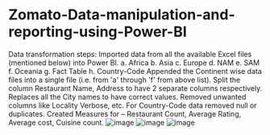 # Zomato-Data-manipulation-and-reporting-using-Power-BI
Data transformation steps:
Imported data from all the available Excel files (mentioned below) into Power BI. 
a. Africa b. Asia c. Europe d. NAM e. SAM f. Oceania g. Fact Table h. Country-Code
Appended the Continent wise data files into a single file (i.e. from 'a' through 'f' from above list).
Split the column Restaurant Name, Address to have 2 separate columns respectively.
Replaces all the City names to have correct values.
Removed unwanted columns like  Locality Verbose, etc.
For Country-Code data removed null or duplicates.
Created Measures for – Restaurant Count, Average Rating, Average cost, Cuisine count.
![image](https://github.com/user-attachments/assets/51eefca0-e1fb-4886-96db-b2b977e73431)
![image](https://github.com/user-attachments/assets/bbe000de-8e3f-40ff-9338-6b0889853d16)
![image](https://github.com/user-attachments/assets/6a56dbaa-316d-482e-8291-efed04aac02d)




